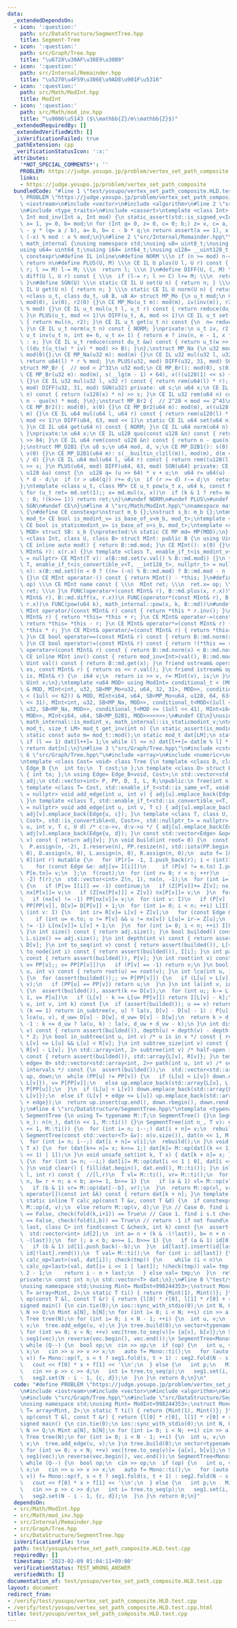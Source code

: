 ```yaml
---
data:
  _extendedDependsOn:
  - icon: ':question:'
    path: src/DataStructure/SegmentTree.hpp
    title: Segment-Tree
  - icon: ':question:'
    path: src/Graph/Tree.hpp
    title: "\u6728\u30AF\u30E9\u30B9"
  - icon: ':question:'
    path: src/Internal/Remainder.hpp
    title: "\u5270\u4F59\u306E\u9AD8\u901F\u5316"
  - icon: ':question:'
    path: src/Math/ModInt.hpp
    title: ModInt
  - icon: ':question:'
    path: src/Math/mod_inv.hpp
    title: "\u9006\u5143 ($\\mathbb{Z}/m\\mathbb{Z}$)"
  _extendedRequiredBy: []
  _extendedVerifiedWith: []
  _isVerificationFailed: true
  _pathExtension: cpp
  _verificationStatusIcon: ':x:'
  attributes:
    '*NOT_SPECIAL_COMMENTS*': ''
    PROBLEM: https://judge.yosupo.jp/problem/vertex_set_path_composite
    links:
    - https://judge.yosupo.jp/problem/vertex_set_path_composite
  bundledCode: "#line 1 \"test/yosupo/vertex_set_path_composite.HLD.test.cpp\"\n#define\
    \ PROBLEM \"https://judge.yosupo.jp/problem/vertex_set_path_composite\"\n#include\
    \ <iostream>\n#include <vector>\n#include <algorithm>\n#line 2 \"src/Math/mod_inv.hpp\"\
    \n#include <type_traits>\n#include <cassert>\ntemplate <class Int> constexpr inline\
    \ Int mod_inv(Int a, Int mod) {\n static_assert(std::is_signed_v<Int>);\n Int\
    \ x= 1, y= 0, b= mod;\n for (Int q= 0, z= 0, c= 0; b;) z= x, c= a, x= y, y= z\
    \ - y * (q= a / b), a= b, b= c - b * q;\n return assert(a == 1), x < 0 ? mod -\
    \ (-x) % mod : x % mod;\n}\n#line 2 \"src/Internal/Remainder.hpp\"\nnamespace\
    \ math_internal {\nusing namespace std;\nusing u8= uint8_t;\nusing u32= uint32_t;\n\
    using u64= uint64_t;\nusing i64= int64_t;\nusing u128= __uint128_t;\n#define CE\
    \ constexpr\n#define IL inline\n#define NORM \\\n if (n >= mod) n-= mod; \\\n\
    \ return n\n#define PLUS(U, M) \\\n CE IL U plus(U l, U r) const { \\\n  if (l+=\
    \ r; l >= M) l-= M; \\\n  return l; \\\n }\n#define DIFF(U, C, M) \\\n CE IL U\
    \ diff(U l, U r) const { \\\n  if (l-= r; l >> C) l+= M; \\\n  return l; \\\n\
    \ }\n#define SGN(U) \\\n static CE IL U set(U n) { return n; } \\\n static CE\
    \ IL U get(U n) { return n; } \\\n static CE IL U norm(U n) { return n; }\ntemplate\
    \ <class u_t, class du_t, u8 B, u8 A> struct MP_Mo {\n u_t mod;\n CE MP_Mo():\
    \ mod(0), iv(0), r2(0) {}\n CE MP_Mo(u_t m): mod(m), iv(inv(m)), r2(-du_t(mod)\
    \ % mod) {}\n CE IL u_t mul(u_t l, u_t r) const { return reduce(du_t(l) * r);\
    \ }\n PLUS(u_t, mod << 1)\n DIFF(u_t, A, mod << 1)\n CE IL u_t set(u_t n) const\
    \ { return mul(n, r2); }\n CE IL u_t get(u_t n) const {\n  n= reduce(n);\n  NORM;\n\
    \ }\n CE IL u_t norm(u_t n) const { NORM; }\nprivate:\n u_t iv, r2;\n static CE\
    \ u_t inv(u_t n, int e= 6, u_t x= 1) { return e ? inv(n, e - 1, x * (2 - x * n))\
    \ : x; }\n CE IL u_t reduce(const du_t &w) const { return u_t(w >> B) + mod -\
    \ ((du_t(u_t(w) * iv) * mod) >> B); }\n};\nstruct MP_Na {\n u32 mod;\n CE MP_Na():\
    \ mod(0){};\n CE MP_Na(u32 m): mod(m) {}\n CE IL u32 mul(u32 l, u32 r) const {\
    \ return u64(l) * r % mod; }\n PLUS(u32, mod) DIFF(u32, 31, mod) SGN(u32)\n};\n\
    struct MP_Br {  // mod < 2^31\n u32 mod;\n CE MP_Br(): mod(0), s(0), x(0) {}\n\
    \ CE MP_Br(u32 m): mod(m), s(__lg(m - 1) + 64), x(((u128(1) << s) + m - 1) / m)\
    \ {}\n CE IL u32 mul(u32 l, u32 r) const { return rem(u64(l) * r); }\n PLUS(u32,\
    \ mod) DIFF(u32, 31, mod) SGN(u32) private: u8 s;\n u64 x;\n CE IL u64 quo(u64\
    \ n) const { return (u128(x) * n) >> s; }\n CE IL u32 rem(u64 n) const { return\
    \ n - quo(n) * mod; }\n};\nstruct MP_Br2 {  // 2^20 < mod <= 2^41\n u64 mod;\n\
    \ CE MP_Br2(): mod(0), x(0) {}\n CE MP_Br2(u64 m): mod(m), x((u128(1) << 84) /\
    \ m) {}\n CE IL u64 mul(u64 l, u64 r) const { return rem(u128(l) * r); }\n PLUS(u64,\
    \ mod << 1)\n DIFF(u64, 63, mod << 1)\n static CE IL u64 set(u64 n) { return n;\
    \ }\n CE IL u64 get(u64 n) const { NORM; }\n CE IL u64 norm(u64 n) const { NORM;\
    \ }\nprivate:\n u64 x;\n CE IL u128 quo(const u128 &n) const { return (n * x)\
    \ >> 84; }\n CE IL u64 rem(const u128 &n) const { return n - quo(n) * mod; }\n\
    };\nstruct MP_D2B1 {\n u8 s;\n u64 mod, d, v;\n CE MP_D2B1(): s(0), mod(0), d(0),\
    \ v(0) {}\n CE MP_D2B1(u64 m): s(__builtin_clzll(m)), mod(m), d(m << s), v(u128(-1)\
    \ / d) {}\n CE IL u64 mul(u64 l, u64 r) const { return rem((u128(l) * r) << s)\
    \ >> s; }\n PLUS(u64, mod) DIFF(u64, 63, mod) SGN(u64) private: CE IL u64 rem(const\
    \ u128 &u) const {\n  u128 q= (u >> 64) * v + u;\n  u64 r= u64(u) - (q >> 64)\
    \ * d - d;\n  if (r > u64(q)) r+= d;\n  if (r >= d) r-= d;\n  return r;\n }\n\
    };\ntemplate <class u_t, class MP> CE u_t pow(u_t x, u64 k, const MP &md) {\n\
    \ for (u_t ret= md.set(1);; x= md.mul(x, x))\n  if (k & 1 ? ret= md.mul(ret, x)\
    \ : 0; !(k>>= 1)) return ret;\n}\n#undef NORM\n#undef PLUS\n#undef DIFF\n#undef\
    \ SGN\n#undef CE\n}\n#line 4 \"src/Math/ModInt.hpp\"\nnamespace math_internal\
    \ {\n#define CE constexpr\nstruct m_b {};\nstruct s_b: m_b {};\ntemplate <class\
    \ mod_t> CE bool is_modint_v= is_base_of_v<m_b, mod_t>;\ntemplate <class mod_t>\
    \ CE bool is_staticmodint_v= is_base_of_v<s_b, mod_t>;\ntemplate <class MP, u64\
    \ MOD> struct SB: s_b {\nprotected:\n static CE MP md= MP(MOD);\n};\ntemplate\
    \ <class Int, class U, class B> struct MInt: public B {\n using Uint= U;\n static\
    \ CE inline auto mod() { return B::md.mod; }\n CE MInt(): x(0) {}\n CE MInt(const\
    \ MInt& r): x(r.x) {}\n template <class T, enable_if_t<is_modint_v<T>, nullptr_t>\
    \ = nullptr> CE MInt(T v): x(B::md.set(v.val() % B::md.mod)) {}\n template <class\
    \ T, enable_if_t<is_convertible_v<T, __int128_t>, nullptr_t> = nullptr> CE MInt(T\
    \ n): x(B::md.set((n < 0 ? ((n= (-n) % B::md.mod) ? B::md.mod - n : n) : n % B::md.mod)))\
    \ {}\n CE MInt operator-() const { return MInt() - *this; }\n#define FUNC(name,\
    \ op) \\\n CE MInt name const { \\\n  MInt ret; \\\n  ret.x= op; \\\n  return\
    \ ret; \\\n }\n FUNC(operator+(const MInt& r), B::md.plus(x, r.x))\n FUNC(operator-(const\
    \ MInt& r), B::md.diff(x, r.x))\n FUNC(operator*(const MInt& r), B::md.mul(x,\
    \ r.x))\n FUNC(pow(u64 k), math_internal::pow(x, k, B::md))\n#undef FUNC\n CE\
    \ MInt operator/(const MInt& r) const { return *this * r.inv(); }\n CE MInt& operator+=(const\
    \ MInt& r) { return *this= *this + r; }\n CE MInt& operator-=(const MInt& r) {\
    \ return *this= *this - r; }\n CE MInt& operator*=(const MInt& r) { return *this=\
    \ *this * r; }\n CE MInt& operator/=(const MInt& r) { return *this= *this / r;\
    \ }\n CE bool operator==(const MInt& r) const { return B::md.norm(x) == B::md.norm(r.x);\
    \ }\n CE bool operator!=(const MInt& r) const { return !(*this == r); }\n CE bool\
    \ operator<(const MInt& r) const { return B::md.norm(x) < B::md.norm(r.x); }\n\
    \ CE inline MInt inv() const { return mod_inv<Int>(val(), B::md.mod); }\n CE inline\
    \ Uint val() const { return B::md.get(x); }\n friend ostream& operator<<(ostream&\
    \ os, const MInt& r) { return os << r.val(); }\n friend istream& operator>>(istream&\
    \ is, MInt& r) {\n  i64 v;\n  return is >> v, r= MInt(v), is;\n }\nprivate:\n\
    \ Uint x;\n};\ntemplate <u64 MOD> using ModInt= conditional_t < (MOD < (1 << 30))\
    \ & MOD, MInt<int, u32, SB<MP_Mo<u32, u64, 32, 31>, MOD>>, conditional_t < (MOD\
    \ < (1ull << 62)) & MOD, MInt<i64, u64, SB<MP_Mo<u64, u128, 64, 63>, MOD>>, conditional_t<MOD<(1u\
    \ << 31), MInt<int, u32, SB<MP_Na, MOD>>, conditional_t<MOD<(1ull << 32), MInt<i64,\
    \ u32, SB<MP_Na, MOD>>, conditional_t<MOD <= (1ull << 41), MInt<i64, u64, SB<MP_Br2,\
    \ MOD>>, MInt<i64, u64, SB<MP_D2B1, MOD>>>>>>>;\n#undef CE\n}\nusing math_internal::ModInt,\
    \ math_internal::is_modint_v, math_internal::is_staticmodint_v;\ntemplate <class\
    \ mod_t, size_t LM> mod_t get_inv(int n) {\n static_assert(is_modint_v<mod_t>);\n\
    \ static const auto m= mod_t::mod();\n static mod_t dat[LM];\n static int l= 1;\n\
    \ if (l == 1) dat[l++]= 1;\n while (l <= n) dat[l++]= dat[m % l] * (m - m / l);\n\
    \ return dat[n];\n}\n#line 3 \"src/Graph/Tree.hpp\"\n#include <cstddef>\n#line\
    \ 6 \"src/Graph/Tree.hpp\"\n#include <array>\n#include <numeric>\n#line 9 \"src/Graph/Tree.hpp\"\
    \ntemplate <class Cost= void> class Tree {\n template <class D, class T> struct\
    \ Edge_B {\n  int to;\n  T cost;\n };\n template <class D> struct Edge_B<D, void>\
    \ { int to; };\n using Edge= Edge_B<void, Cost>;\n std::vector<std::vector<Edge>>\
    \ adj;\n std::vector<int> P, PP, D, I, L, R;\npublic:\n Tree(int n): adj(n) {}\n\
    \ template <class T= Cost, std::enable_if_t<std::is_same_v<T, void>, std::nullptr_t>\
    \ = nullptr> void add_edge(int u, int v) { adj[u].emplace_back(Edge{v}), adj[v].emplace_back(Edge{u});\
    \ }\n template <class T, std::enable_if_t<std::is_convertible_v<T, Cost>, std::nullptr_t>\
    \ = nullptr> void add_edge(int u, int v, T c) { adj[u].emplace_back(Edge{v, c}),\
    \ adj[v].emplace_back(Edge{u, c}); }\n template <class T, class U, std::enable_if_t<std::conjunction_v<std::is_convertible<T,\
    \ Cost>, std::is_convertible<U, Cost>>, std::nullptr_t> = nullptr> void add_edge(int\
    \ u, int v, T c, U d) /* c:u->v, d:v->u */ { adj[u].emplace_back(Edge{v, c}),\
    \ adj[v].emplace_back(Edge{u, d}); }\n const std::vector<Edge> &operator[](int\
    \ v) const { return adj[v]; }\n void build(int root= 0) {\n  const int n= adj.size();\n\
    \  P.assign(n, -2), I.reserve(n), PP.resize(n), std::iota(PP.begin(), PP.end(),\
    \ 0), D.assign(n, 0), L.assign(n, 0), R.assign(n, 0);\n  auto f= [&, i= 0, v=\
    \ 0](int r) mutable {\n   for (P[r]= -1, I.push_back(r); i < (int)I.size(); ++i)\n\
    \    for (const Edge &e: adj[v= I[i]])\n     if (P[v] != e.to) I.push_back(e.to),\
    \ P[e.to]= v;\n  };\n  f(root);\n  for (int r= 0; r < n; ++r)\n   if (P[r] ==\
    \ -2) f(r);\n  std::vector<int> Z(n, 1), nx(n, -1);\n  for (int i= n, v; i--;)\
    \ {\n   if (P[v= I[i]] == -1) continue;\n   if (Z[P[v]]+= Z[v]; nx[P[v]] == -1)\
    \ nx[P[v]]= v;\n   if (Z[nx[P[v]]] < Z[v]) nx[P[v]]= v;\n  }\n  for (int v: I)\n\
    \   if (nx[v] != -1) PP[nx[v]]= v;\n  for (int v: I)\n   if (P[v] != -1) PP[v]=\
    \ PP[PP[v]], D[v]= D[P[v]] + 1;\n  for (int i= 0; i < n; ++i) L[I[i]]= i;\n  for\
    \ (int v: I) {\n   int ir= R[v]= L[v] + Z[v];\n   for (const Edge &e: adj[v])\n\
    \    if (int u= e.to; u != P[v] && u != nx[v]) L[u]= ir-= Z[u];\n   if (nx[v]\
    \ != -1) L[nx[v]]= L[v] + 1;\n  }\n  for (int i= 0; i < n; ++i) I[L[i]]= i;\n\
    \ }\n int size() const { return adj.size(); }\n bool builded() const { return\
    \ L.size() == adj.size(); }\n int depth(int v) const { return assert(builded()),\
    \ D[v]; }\n int to_seq(int v) const { return assert(builded()), L[v]; }\n int\
    \ to_node(int i) const { return assert(builded()), I[i]; }\n int parent(int v)\
    \ const { return assert(builded()), P[v]; }\n int root(int v) const {\n  for (assert(builded()),\
    \ v= PP[v];; v= PP[P[v]])\n   if (P[v] == -1) return v;\n }\n bool connected(int\
    \ u, int v) const { return root(u) == root(v); }\n int lca(int u, int v) const\
    \ {\n  for (assert(builded());; v= P[PP[v]]) {\n   if (L[u] > L[v]) std::swap(u,\
    \ v);\n   if (PP[u] == PP[v]) return u;\n  }\n }\n int la(int v, int k) const\
    \ {\n  assert(builded()), assert(k <= D[v]);\n  for (int u;; k-= L[v] - L[u] +\
    \ 1, v= P[u])\n   if (L[v] - k >= L[u= PP[v]]) return I[L[v] - k];\n }\n int jump(int\
    \ u, int v, int k) const {\n  if (assert(builded()); u == v) return -1;\n  if\
    \ (k == 1) return in_subtree(v, u) ? la(v, D[v] - D[u] - 1) : P[u];\n  int w=\
    \ lca(u, v), d_uw= D[u] - D[w], d_vw= D[v] - D[w];\n  return k > d_uw + d_vw ?\
    \ -1 : k <= d_uw ? la(u, k) : la(v, d_uw + d_vw - k);\n }\n int dist(int u, int\
    \ v) const { return assert(builded()), depth(u) + depth(v) - depth(lca(u, v))\
    \ * 2; }\n bool in_subtree(int u, int v) /* u is in v */ const { return assert(builded()),\
    \ L[v] <= L[u] && L[u] < R[v]; }\n int subtree_size(int v) const { return assert(builded()),\
    \ R[v] - L[v]; }\n std::array<int, 2> subtree(int v) /* half-open interval */\
    \ const { return assert(builded()), std::array{L[v], R[v]}; }\n template <bool\
    \ edge= 0> std::vector<std::array<int, 2>> path(int u, int v) /* sequence of closed\
    \ intervals */ const {\n  assert(builded());\n  std::vector<std::array<int, 2>>\
    \ up, down;\n  while (PP[u] != PP[v]) {\n   if (L[u] < L[v]) down.emplace_back(std::array{L[PP[v]],\
    \ L[v]}), v= P[PP[v]];\n   else up.emplace_back(std::array{L[u], L[PP[u]]}), u=\
    \ P[PP[u]];\n  }\n  if (L[u] < L[v]) down.emplace_back(std::array{L[u] + edge,\
    \ L[v]});\n  else if (L[v] + edge <= L[u]) up.emplace_back(std::array{L[u], L[v]\
    \ + edge});\n  return up.insert(up.end(), down.rbegin(), down.rend()), up;\n }\n\
    };\n#line 4 \"src/DataStructure/SegmentTree.hpp\"\ntemplate <typename M> struct\
    \ SegmentTree {\n using T= typename M::T;\n SegmentTree() {}\n SegmentTree(int\
    \ n_): n(n_), dat(n << 1, M::ti()) {}\n SegmentTree(int n_, T v): n(n_), dat(n\
    \ << 1, M::ti()) {\n  for (int i= n; i--;) dat[i + n]= v;\n  rebuild();\n }\n\
    \ SegmentTree(const std::vector<T> &v): n(v.size()), dat(n << 1, M::ti()) {\n\
    \  for (int i= n; i--;) dat[i + n]= v[i];\n  rebuild();\n }\n void set(int k,\
    \ T x) {\n  for (dat[k+= n]= x; k>>= 1;) dat[k]= M::op(dat[(k << 1) | 0], dat[(k\
    \ << 1) | 1]);\n }\n void unsafe_set(int k, T x) { dat[k + n]= x; }\n void rebuild()\
    \ {\n  for (int i= n; --i;) dat[i]= M::op(dat[i << 1 | 0], dat[i << 1 | 1]);\n\
    \ }\n void clear() { fill(dat.begin(), dat.end(), M::ti()); }\n inline T fold(int\
    \ l, int r) const {  //[l,r)\n  T vl= M::ti(), vr= M::ti();\n  for (int a= l +\
    \ n, b= r + n; a < b; a>>= 1, b>>= 1) {\n   if (a & 1) vl= M::op(vl, dat[a++]);\n\
    \   if (b & 1) vr= M::op(dat[--b], vr);\n  }\n  return M::op(vl, vr);\n }\n T\
    \ operator[](const int &k) const { return dat[k + n]; }\n template <bool last>\
    \ static inline T calc_op(const T &v, const T &d) {\n  if constexpr (last) return\
    \ M::op(d, v);\n  else return M::op(v, d);\n }\n // Case 0. find i s.t check(fold(k,i))\
    \ == False, check(fold(k,i+1)) == True\n // Case 1. find i s.t check(fold(i+1,b))\
    \ == False, check(fold(i,b)) == True\n // return -1 if not found\n template <bool\
    \ last, class C> int find(const C &check, int k) const {\n  assert(!check(M::ti()));\n\
    \  std::vector<int> id[2];\n  int a= n + (k & -(!last)), b= n + n + ((k - n) &\
    \ -(last));\n  for (; a < b; a>>= 1, b>>= 1) {\n   if (a & 1) id[0].push_back(a++);\n\
    \   if (b & 1) id[1].push_back(--b);\n  }\n  id[last].insert(id[last].end(), id[!last].rbegin(),\
    \ id[!last].rend());\n  T val= M::ti();\n  for (int i: id[last]) {\n   if (T tmp=\
    \ calc_op<last>(val, dat[i]); check(tmp)) {\n    while (i < n)\n     if (tmp=\
    \ calc_op<last>(val, dat[i= i << 1 | last]); !check(tmp)) val= tmp, i-= last *\
    \ 2 - 1;\n    return i - n + last;\n   } else val= tmp;\n  }\n  return -1;\n }\n\
    private:\n const int n;\n std::vector<T> dat;\n};\n#line 8 \"test/yosupo/vertex_set_path_composite.HLD.test.cpp\"\
    \nusing namespace std;\nusing Mint= ModInt<998244353>;\nstruct Mono {\n using\
    \ T= array<Mint, 2>;\n static T ti() { return {Mint(1), Mint()}; }\n static T\
    \ op(const T &l, const T &r) { return {l[0] * r[0], l[1] * r[0] + r[1]}; }\n};\n\
    signed main() {\n cin.tie(0);\n ios::sync_with_stdio(0);\n int N, Q;\n cin >>\
    \ N >> Q;\n Mint a[N], b[N];\n for (int i= 0; i < N; ++i) cin >> a[i] >> b[i];\n\
    \ Tree tree(N);\n for (int i= 0; i < N - 1; ++i) {\n  int u, v;\n  cin >> u >>\
    \ v;\n  tree.add_edge(u, v);\n }\n tree.build(0);\n vector<typename Mono::T> vec(N);\n\
    \ for (int v= 0; v < N; ++v) vec[tree.to_seq(v)]= {a[v], b[v]};\n SegmentTree<Mono>\
    \ seg1(vec);\n reverse(vec.begin(), vec.end());\n SegmentTree<Mono> seg2(vec);\n\
    \ while (Q--) {\n  bool op;\n  cin >> op;\n  if (op) {\n   int u, v;\n   Mint\
    \ x;\n   cin >> u >> v >> x;\n   auto f= Mono::ti();\n   for (auto [s, t]: tree.path(u,\
    \ v)) f= Mono::op(f, s < t ? seg1.fold(s, t + 1) : seg2.fold(N - s - 1, N - t));\n\
    \   cout << f[0] * x + f[1] << '\\n';\n  } else {\n   int p;\n   Mint c, d;\n\
    \   cin >> p >> c >> d;\n   int i= tree.to_seq(p);\n   seg1.set(i, {c, d});\n\
    \   seg2.set(N - i - 1, {c, d});\n  }\n }\n return 0;\n}\n"
  code: "#define PROBLEM \"https://judge.yosupo.jp/problem/vertex_set_path_composite\"\
    \n#include <iostream>\n#include <vector>\n#include <algorithm>\n#include \"src/Math/ModInt.hpp\"\
    \n#include \"src/Graph/Tree.hpp\"\n#include \"src/DataStructure/SegmentTree.hpp\"\
    \nusing namespace std;\nusing Mint= ModInt<998244353>;\nstruct Mono {\n using\
    \ T= array<Mint, 2>;\n static T ti() { return {Mint(1), Mint()}; }\n static T\
    \ op(const T &l, const T &r) { return {l[0] * r[0], l[1] * r[0] + r[1]}; }\n};\n\
    signed main() {\n cin.tie(0);\n ios::sync_with_stdio(0);\n int N, Q;\n cin >>\
    \ N >> Q;\n Mint a[N], b[N];\n for (int i= 0; i < N; ++i) cin >> a[i] >> b[i];\n\
    \ Tree tree(N);\n for (int i= 0; i < N - 1; ++i) {\n  int u, v;\n  cin >> u >>\
    \ v;\n  tree.add_edge(u, v);\n }\n tree.build(0);\n vector<typename Mono::T> vec(N);\n\
    \ for (int v= 0; v < N; ++v) vec[tree.to_seq(v)]= {a[v], b[v]};\n SegmentTree<Mono>\
    \ seg1(vec);\n reverse(vec.begin(), vec.end());\n SegmentTree<Mono> seg2(vec);\n\
    \ while (Q--) {\n  bool op;\n  cin >> op;\n  if (op) {\n   int u, v;\n   Mint\
    \ x;\n   cin >> u >> v >> x;\n   auto f= Mono::ti();\n   for (auto [s, t]: tree.path(u,\
    \ v)) f= Mono::op(f, s < t ? seg1.fold(s, t + 1) : seg2.fold(N - s - 1, N - t));\n\
    \   cout << f[0] * x + f[1] << '\\n';\n  } else {\n   int p;\n   Mint c, d;\n\
    \   cin >> p >> c >> d;\n   int i= tree.to_seq(p);\n   seg1.set(i, {c, d});\n\
    \   seg2.set(N - i - 1, {c, d});\n  }\n }\n return 0;\n}"
  dependsOn:
  - src/Math/ModInt.hpp
  - src/Math/mod_inv.hpp
  - src/Internal/Remainder.hpp
  - src/Graph/Tree.hpp
  - src/DataStructure/SegmentTree.hpp
  isVerificationFile: true
  path: test/yosupo/vertex_set_path_composite.HLD.test.cpp
  requiredBy: []
  timestamp: '2023-02-09 01:04:11+09:00'
  verificationStatus: TEST_WRONG_ANSWER
  verifiedWith: []
documentation_of: test/yosupo/vertex_set_path_composite.HLD.test.cpp
layout: document
redirect_from:
- /verify/test/yosupo/vertex_set_path_composite.HLD.test.cpp
- /verify/test/yosupo/vertex_set_path_composite.HLD.test.cpp.html
title: test/yosupo/vertex_set_path_composite.HLD.test.cpp
---
```

